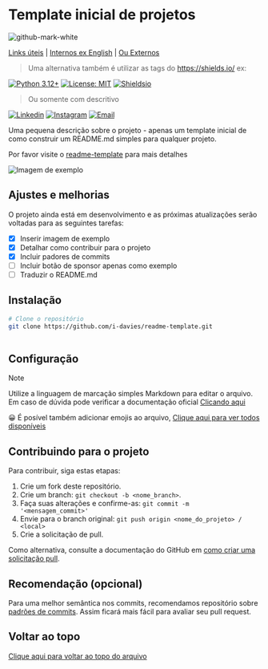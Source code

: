 # Template inicial de projetos

![github-mark-white](https://github.com/user-attachments/assets/ed8869b7-7884-428d-bfb2-11d3ecdd8800)


[Links úteis](.README.md) | [Internos ex English](.README_eg.md) | [Ou Externos](https://github.com/i-davies)

> Uma alternativa também é utilizar as tags do https://shields.io/ ex:

[![Python 3.12+](https://img.shields.io/badge/python-3.12+-blue.svg)](https://www.python.org/downloads/)
[![License: MIT](https://img.shields.io/badge/License-MIT-yellow.svg)](https://opensource.org/licenses/MIT)
[![Shieldsio](https://img.shields.io/badge/Shields.io-docs-blue)](https://shields.io/docs/logos)

> Ou somente com descritivo

[![Linkedin](https://img.shields.io/badge/Linkedin-1A1B1E?style=for-the-badge)](https://www.linkedin.com/in/i-davies)
[![Instagram](https://img.shields.io/badge/Instagram-1A1B1E?style=for-the-badge)](https://www.linkedin.com/in/i-davies)
[![Email](https://img.shields.io/badge/Email-1A1B1E?style=for-the-badge)](mailto:idavies@outlook.com)

Uma pequena descrição sobre o projeto -  apenas um template inicial de como construir um README.md simples para qualquer projeto.

Por favor visite o [readme-template](https://github.com/i-davies/readme-template) para mais detalhes


![Imagem de exemplo](https://docs.github.com/assets/cb-170327/mw-1440/images/help/repository/profile-with-readme.webp)

## Ajustes e melhorias

O projeto ainda está em desenvolvimento e as próximas atualizações serão voltadas para as seguintes tarefas:

- [x] Inserir imagem de exemplo
- [x] Detalhar como contribuir para o projeto
- [x] Incluir padores de commits
- [ ] Incluir botão de sponsor apenas como exemplo
- [ ] Traduzir o README.md

## Instalação
```bash
# Clone o repositório
git clone https://github.com/i-davies/readme-template.git
  
```

## Configuração

> [!NOTE]
> Utilize a linguagem de marcação simples Markdown para editar o arquivo.
> Em caso de dúvida pode verificar a documentação oficial [Clicando aqui](https://www.markdownguide.org/)

😀 É posível também adicionar emojis ao arquivo, [Clique aqui para ver todos disponíveis](https://www.webfx.com/tools/emoji-cheat-sheet/)


##  Contribuindo para o projeto

Para contribuir, siga estas etapas:

1. Crie um fork deste repositório.
2. Crie um branch: `git checkout -b <nome_branch>`.
3. Faça suas alterações e confirme-as: `git commit -m '<mensagem_commit>'`
4. Envie para o branch original: `git push origin <nome_do_projeto> / <local>`
5. Crie a solicitação de pull.

Como alternativa, consulte a documentação do GitHub em [como criar uma solicitação pull](https://help.github.com/en/github/collaborating-with-issues-and-pull-requests/creating-a-pull-request).

## Recomendação (opcional)

Para uma melhor semântica nos commits, recomendamos repositório sobre [padrões de commits](https://github.com/iuricode/padroes-de-commits). Assim ficará mais fácil para avaliar seu pull request.

## Voltar ao topo
[Clique aqui para voltar ao topo do arquivo](https://github.com/i-davies/readme-template/#template-inicial-de-projetos)

